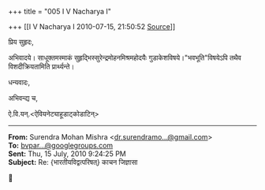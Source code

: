 +++
title = "005 I V Nacharya I"

+++
[[I V Nacharya I	2010-07-15, 21:50:52 [Source](https://groups.google.com/g/bvparishat/c/BP_Z4d541js)]]



प्रिय सुहृदः,

अभिवादये। साधूक्तमस्माकं सुहृद्भिस्सुरेन्द्रमोहनमिश्रमहोदयैः गुडाकेशविषये।"भवभूति"विषयेऽपि तथैव विशदीक्रियतामिति प्रार्थ्यन्ते।  
  
धन्यवादः,

अभिवन्द्य च,

ऐ.वि.यन्.\<ऐवियनेट्याहूडाट्कोडाटिन्>  

  

------------------------------------------------------------------------

**From:** Surendra Mohan Mishra \<[dr.surendramo...@gmail.com]()\>  
**To:** [bvpar...@googlegroups.com]()  
**Sent:** Thu, 15 July, 2010 9:24:25 PM  
**Subject:** Re: {भारतीयविद्वत्परिषत्} काचन जिज्ञासा  




